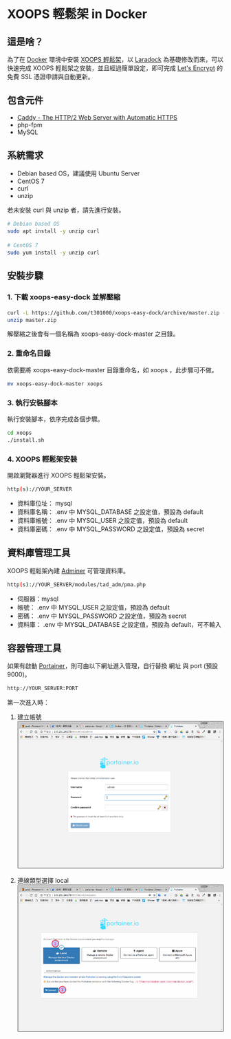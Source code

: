 # XOOPS 輕鬆架 in Docker

## 這是啥？

為了在 [Docker](https://www.docker.com/) 環境中安裝 [XOOPS 輕鬆架](https://campus-xoops.tn.edu.tw/)，以 [Laradock](http://laradock.io/) 為基礎修改而來，可以快速完成 XOOPS 輕鬆架之安裝，並且經過簡單設定，即可完成 [Let's Encrypt](https://letsencrypt.org/) 的免費 SSL 憑證申請與自動更新。

## 包含元件

- [Caddy \- The HTTP/2 Web Server with Automatic HTTPS](https://caddyserver.com/)
- php-fpm
- MySQL

## 系統需求

- Debian based OS，建議使用 Ubuntu Server
- CentOS 7
- curl
- unzip

若未安裝 curl 與 unzip 者，請先進行安裝。
```bash
# Debian based OS
sudo apt install -y unzip curl

# CentOS 7
sudo yum install -y unzip curl
```
## 安裝步驟

### 1. 下載 xoops-easy-dock 並解壓縮

```bash
curl -L https://github.com/t301000/xoops-easy-dock/archive/master.zip -o master.zip
unzip master.zip
```
解壓縮之後會有一個名稱為 xoops-easy-dock-master 之目錄。

### 2. 重命名目錄

依需要將 xoops-easy-dock-master 目錄重命名，如 xoops ，此步驟可不做。
```bash
mv xoops-easy-dock-master xoops
```

### 3. 執行安裝腳本

執行安裝腳本，依序完成各個步驟。
```bash
cd xoops
./install.sh
```

### 4. XOOPS 輕鬆架安裝

開啟瀏覽器進行 XOOPS 輕鬆架安裝。

```bash
http(s)://YOUR_SERVER
```

- 資料庫位址： mysql
- 資料庫名稱： .env 中 MYSQL_DATABASE 之設定值，預設為 default
- 資料庫帳號： .env 中 MYSQL_USER 之設定值，預設為 default
- 資料庫密碼： .env 中 MYSQL_PASSWORD 之設定值，預設為 secret

## 資料庫管理工具

XOOPS 輕鬆架內建 [Adminer](https://www.adminer.org/) 可管理資料庫。

```bash
http(s)://YOUR_SERVER/modules/tad_adm/pma.php
```

- 伺服器：mysql
- 帳號： .env 中 MYSQL_USER 之設定值，預設為 default
- 密碼： .env 中 MYSQL_PASSWORD 之設定值，預設為 secret
- 資料庫： .env 中 MYSQL_DATABASE 之設定值，預設為 default，可不輸入

## 容器管理工具

如果有啟動 [Portainer](https://portainer.io/)，則可由以下網址進入管理，自行替換 網址 與 port (預設 9000)。

```bash
http://YOUR_SERVER:PORT
```

第一次進入時：
1. 建立帳號
![建立帳號](img/portainer_create_user.png)

1. 連線類型選擇 local
![連線類型選擇](img/portainer_connect_type.png)
